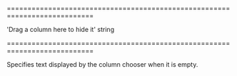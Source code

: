 <!--**
/*-------------------------------------------
    Auto-generated file. Do not modify.
-------------------------------------------

**-->
===========================================================================
<!--default-->'Drag a column here to hide it'<!--/default-->
<!--type-->string<!--/type-->
===========================================================================

<!--shortDescription-->
Specifies text displayed by the column chooser when it is empty.
<!--/shortDescription-->

<!--fullDescription-->

<!--/fullDescription-->